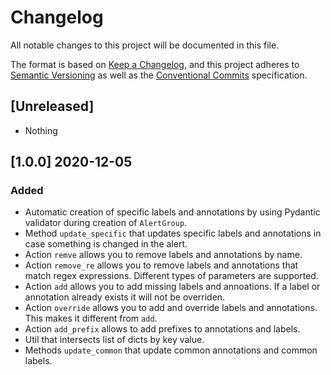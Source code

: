 # Changelog

All notable changes to this project will be documented in this file.

The format is based on [Keep a Changelog](https://keepachangelog.com/en/1.0.0/),
and this project adheres to [Semantic Versioning](https://semver.org/spec/v2.0.0.html)
as well as the [Conventional Commits](https://www.conventionalcommits.org) 
specification.

## [Unreleased]

* Nothing

## [1.0.0] 2020-12-05

### Added

- Automatic creation of specific labels and annotations by using Pydantic
    validator during creation of `AlertGroup`.
- Method `update_specific` that updates specific labels and annotations in case
    something is changed in the alert.
- Action `remve` allows you to remove labels and annotations by name.
- Action `remove_re` allows you to remove labels and annotations that match
    regex expressions. Different types of parameters are supported.
- Action `add` allows you to add missing labels and annoations. If a label or
    annotation already exists it will not be overriden.
- Action `override` allows you to add and override labels and annotations.
    This makes it different from `add`.
- Action `add_prefix` allows to add prefixes to annotations and labels.
- Util that intersects list of dicts by key value.
- Methods `update_common` that update common annotations and common labels.
